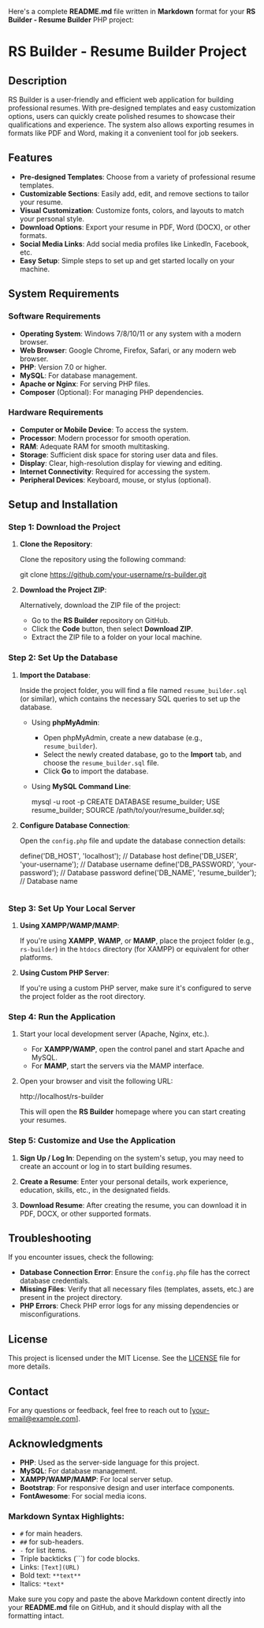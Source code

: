 Here's a complete **README.md** file written in **Markdown** format for your **RS Builder - Resume Builder** PHP project:

# **RS Builder - Resume Builder Project**

## **Description**

RS Builder is a user-friendly and efficient web application for building professional resumes. With pre-designed templates and easy customization options, users can quickly create polished resumes to showcase their qualifications and experience. The system also allows exporting resumes in formats like PDF and Word, making it a convenient tool for job seekers.

## **Features**

- **Pre-designed Templates**: Choose from a variety of professional resume templates.
- **Customizable Sections**: Easily add, edit, and remove sections to tailor your resume.
- **Visual Customization**: Customize fonts, colors, and layouts to match your personal style.
- **Download Options**: Export your resume in PDF, Word (DOCX), or other formats.
- **Social Media Links**: Add social media profiles like LinkedIn, Facebook, etc.
- **Easy Setup**: Simple steps to set up and get started locally on your machine.

## **System Requirements**

### **Software Requirements**
- **Operating System**: Windows 7/8/10/11 or any system with a modern browser.
- **Web Browser**: Google Chrome, Firefox, Safari, or any modern web browser.
- **PHP**: Version 7.0 or higher.
- **MySQL**: For database management.
- **Apache or Nginx**: For serving PHP files.
- **Composer** (Optional): For managing PHP dependencies.

### **Hardware Requirements**
- **Computer or Mobile Device**: To access the system.
- **Processor**: Modern processor for smooth operation.
- **RAM**: Adequate RAM for smooth multitasking.
- **Storage**: Sufficient disk space for storing user data and files.
- **Display**: Clear, high-resolution display for viewing and editing.
- **Internet Connectivity**: Required for accessing the system.
- **Peripheral Devices**: Keyboard, mouse, or stylus (optional).

## **Setup and Installation**

### **Step 1: Download the Project**

1. **Clone the Repository**:

   Clone the repository using the following command:

   git clone https://github.com/your-username/rs-builder.git
  

2. **Download the Project ZIP**:

   Alternatively, download the ZIP file of the project:
   - Go to the **RS Builder** repository on GitHub.
   - Click the **Code** button, then select **Download ZIP**.
   - Extract the ZIP file to a folder on your local machine.

### **Step 2: Set Up the Database**

1. **Import the Database**:

   Inside the project folder, you will find a file named `resume_builder.sql` (or similar), which contains the necessary SQL queries to set up the database.

   - Using **phpMyAdmin**:
     - Open phpMyAdmin, create a new database (e.g., `resume_builder`).
     - Select the newly created database, go to the **Import** tab, and choose the `resume_builder.sql` file.
     - Click **Go** to import the database.

   - Using **MySQL Command Line**:
     
     mysql -u root -p
     CREATE DATABASE resume_builder;
     USE resume_builder;
     SOURCE /path/to/your/resume_builder.sql;
  

2. **Configure Database Connection**:

   Open the `config.php` file and update the database connection details:

   define('DB_HOST', 'localhost'); // Database host
   define('DB_USER', 'your-username'); // Database username
   define('DB_PASSWORD', 'your-password'); // Database password
   define('DB_NAME', 'resume_builder'); // Database name
   ```

### **Step 3: Set Up Your Local Server**

1. **Using XAMPP/WAMP/MAMP**:

   If you're using **XAMPP**, **WAMP**, or **MAMP**, place the project folder (e.g., `rs-builder`) in the `htdocs` directory (for XAMPP) or equivalent for other platforms.

2. **Using Custom PHP Server**:

   If you're using a custom PHP server, make sure it's configured to serve the project folder as the root directory.

### **Step 4: Run the Application**

1. Start your local development server (Apache, Nginx, etc.).
   - For **XAMPP/WAMP**, open the control panel and start Apache and MySQL.
   - For **MAMP**, start the servers via the MAMP interface.

2. Open your browser and visit the following URL:

   http://localhost/rs-builder


   This will open the **RS Builder** homepage where you can start creating your resumes.

### **Step 5: Customize and Use the Application**

1. **Sign Up / Log In**: Depending on the system's setup, you may need to create an account or log in to start building resumes.
   
2. **Create a Resume**: Enter your personal details, work experience, education, skills, etc., in the designated fields.

3. **Download Resume**: After creating the resume, you can download it in PDF, DOCX, or other supported formats.

## **Troubleshooting**

If you encounter issues, check the following:

- **Database Connection Error**: Ensure the `config.php` file has the correct database credentials.
- **Missing Files**: Verify that all necessary files (templates, assets, etc.) are present in the project directory.
- **PHP Errors**: Check PHP error logs for any missing dependencies or misconfigurations.

## **License**

This project is licensed under the MIT License. See the [LICENSE](LICENSE) file for more details.

## **Contact**

For any questions or feedback, feel free to reach out to [your-email@example.com].

## **Acknowledgments**

- **PHP**: Used as the server-side language for this project.
- **MySQL**: For database management.
- **XAMPP/WAMP/MAMP**: For local server setup.
- **Bootstrap**: For responsive design and user interface components.
- **FontAwesome**: For social media icons.


### **Markdown Syntax Highlights**:
- `#` for main headers.
- `##` for sub-headers.
- `-` for list items.
- Triple backticks (\`\`\`) for code blocks.
- Links: `[Text](URL)`
- Bold text: `**text**`
- Italics: `*text*`

Make sure you copy and paste the above Markdown content directly into your **README.md** file on GitHub, and it should display with all the formatting intact.
